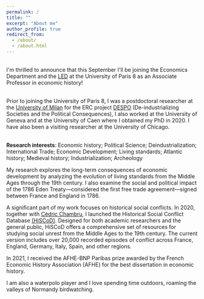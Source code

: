 ```yaml
---
permalink: /
title: ""
excerpt: "About me"
author_profile: true
redirect_from: 
  - /about/
  - /about.html
---
```


<br>I'm thrilled to announce that this September I'll be joining the Economics Department and the [LED](https://sites.google.com/site/up8led/) at the University of Paris 8 as an Associate Professor in economic history!

<br>Prior to joining the University of Paris 8, I was a postdoctoral researcher at the [University of Milan](https://www.unimi.it/en/ugov/person/paul-maneuvrier) for the ERC project [DESPO](https://cordis.europa.eu/project/id/853033) (De-industrializing Societies and the Political Consequences), I also worked at the University of Geneva and at the University of Caen where I obtained my PhD in 2020. I have also been a visiting researcher at the University of Chicago.

<br>**Research interests**: Economic history; Political Science; Deindustrialization; International Trade; Economic Development; Living standards; Atlantic history; Medieval history; Industrialization; Archeology

My research explores the long-term consequences of economic development by analyzing the evolution of living standards from the Middle Ages through the 19th century. I also examine the social and political impact of the 1786 Eden Treaty—considered the first free trade agreement—signed between France and England in 1786.

A significant part of my work focuses on historical social conflicts. In 2020, together with [Cédric Chambru](https://cedricchambru.github.io/), I launched the Historical Social Conflict Database [(HiSCoD)](https://www.unicaen.fr/hiscod/). Designed for both academic researchers and the general public, HiSCoD offers a comprehensive set of resources for studying social unrest from the Middle Ages to the 19th century. The current version includes over 20,000 recorded episodes of conflict across France, England, Germany, Italy, Spain, and other regions.

In 2021, I received the AFHE-BNP Paribas prize awarded by the French Economic History Association (AFHE) for the best dissertation in economic history. 

I am also a waterpolo player and I love spending time outdoors, roaming the valleys of Normandy birdwatching. 



